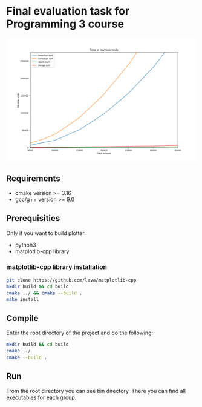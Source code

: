 # Final evaluation task for Programming 3 course

![Performance Image](./image/performance.png)

## Requirements
* cmake version >= 3.16
* gcc/g++ version >= 9.0

## Prerequisities
Only if you want to build plotter.
* python3
* matplotlib-cpp library

### matplotlib-cpp library installation
```sh
git clone https://github.com/lava/matplotlib-cpp
mkdir build && cd build
cmake ../ && cmake --build .
make install
```

## Compile
Enter the root directory of the project and do the following:

```sh
mkdir build && cd build
cmake ../
cmake --build .
```

## Run
From the root directory you can see bin directory. There you can find all executables for each group.
